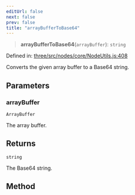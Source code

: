 ```yaml
---
editUrl: false
next: false
prev: false
title: "arrayBufferToBase64"
---
```


> **arrayBufferToBase64**(`arrayBuffer`): `string`

Defined in: [three/src/nodes/core/NodeUtils.js:408](https://github.com/DefinitelyMaybe/three-i18n/blob/fa57b79433d1c349ffb23a78727299c8d4190136/three/src/nodes/core/NodeUtils.js#L408)

Converts the given array buffer to a Base64 string.

## Parameters

### arrayBuffer

`ArrayBuffer`

The array buffer.

## Returns

`string`

The Base64 string.

## Method
